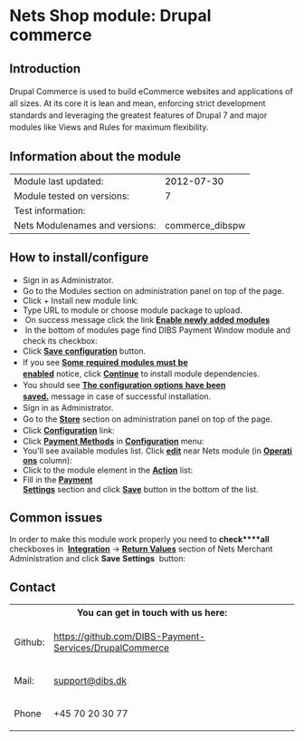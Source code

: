   

# Nets Shop module: Drupal commerce 

## Introduction

<span style="line-height: 1.5;">Drupal Commerce is used to build eCommerce websites and applications of all sizes. At its core it is lean and mean, enforcing strict development standards and leveraging the greatest features of Drupal 7 and major modules like Views and Rules for maximum flexibility.</span>

## Information about the module
<div class="table-wrap"><table class="confluenceTable"><tbody><tr><td colspan="1" class="confluenceTd">Module last updated:</td><td colspan="1" class="confluenceTd"><span style="color: rgb(0,0,0);">2012-07-30</span></td></tr><tr><td class="confluenceTd">Module tested on versions:</td><td class="confluenceTd">7</td></tr><tr><td class="confluenceTd">Test information:</td><td class="confluenceTd"> </td></tr><tr><td class="confluenceTd">Nets Modulenames and versions:</td><td class="confluenceTd">commerce_dibspw</td></tr></tbody></table></div>

## How to install/configure

*   <span style="line-height: 1.4285715;">Sign in as Administrator. </span>
*   Go to the Modules section on administration panel on top of the page.
*   Click + Install new module link: 
*   Type URL to module or choose module package to upload.<span><span style="text-decoration: none;"> </span></span>
*   <span><span style="text-decoration: none;"> On</span></span><span> </span><span><span style="text-decoration: none;">success</span></span><span> </span><span><span style="text-decoration: none;">message</span></span><span> </span><span><span style="text-decoration: none;">click</span></span><span> </span><span><span style="text-decoration: none;">the</span></span><span> </span><span><span style="text-decoration: none;">link</span></span><span> </span>__<u>Enable</u>__<u> </u>__<u>newly</u>__<u> </u>__<u>added</u>__<u> </u>__<u>modules</u>__<span><span style="text-decoration: none;"> </span></span>
*   <span style="line-height: 1.4285715;"> In the bottom of modules page find DIBS Payment Window module and check its checkbox:</span>
*   <span style="line-height: 1.4285715;"><span>Click</span></span><span style="line-height: 1.4285715;"> </span>__<u>Save</u>__<u> </u>__<u>configuration</u>__<span style="line-height: 1.4285715;"> </span><span style="line-height: 1.4285715;"><span>button.</span></span>
*   <span style="line-height: 1.4285715;"><span>If</span></span><span style="line-height: 1.4285715;"> </span><span style="line-height: 1.4285715;"><span>you</span></span><span style="line-height: 1.4285715;"> </span><span style="line-height: 1.4285715;"><span>see</span></span><span style="line-height: 1.4285715;"> </span>__<u>Some</u>__<u> </u>__<u>required</u>__<u> </u>__<u>modules</u>__<u> </u>__<u>must</u>__<u> </u>__<u>be</u>__<u> </u>__<u>enabled</u>__<span style="line-height: 1.4285715;"> </span><span style="line-height: 1.4285715;"><span>notice,</span></span><span style="line-height: 1.4285715;"> </span><span style="line-height: 1.4285715;"><span>click</span></span><span style="line-height: 1.4285715;"> </span>__<u>Continue</u>__<span style="line-height: 1.4285715;"> </span><span style="line-height: 1.4285715;"><span>to</span></span><span style="line-height: 1.4285715;"> </span><span style="line-height: 1.4285715;"><span>install</span></span><span style="line-height: 1.4285715;"> </span><span style="line-height: 1.4285715;"><span>module</span></span><span style="line-height: 1.4285715;"> </span><span style="line-height: 1.4285715;"><span>dependencies.</span></span>
*   <span style="line-height: 1.4285715;"><span>You</span></span><span style="line-height: 1.4285715;"> </span><span style="line-height: 1.4285715;"><span>should</span></span><span style="line-height: 1.4285715;"> </span><span style="line-height: 1.4285715;"><span>see</span></span><span style="line-height: 1.4285715;"> </span>__<u>The</u>__<u> </u>__<u>configuration</u>__<u> </u>__<u>options</u>__<u> </u>__<u>have</u>__<u> </u>__<u>been</u>__<u> </u>__<u>saved.</u>__<span style="line-height: 1.4285715;"> </span><span style="line-height: 1.4285715;"><span>message</span></span><span style="line-height: 1.4285715;"> </span><span style="line-height: 1.4285715;"><span>in</span></span><span style="line-height: 1.4285715;"> </span><span style="line-height: 1.4285715;"><span>case</span></span><span style="line-height: 1.4285715;"> </span><span style="line-height: 1.4285715;"><span>of</span></span><span style="line-height: 1.4285715;"> </span><span style="line-height: 1.4285715;"><span>successful</span></span><span style="line-height: 1.4285715;"> </span><span style="line-height: 1.4285715;"><span>installation.</span></span>
*   <span style="line-height: 1.4285715;">Sign in as Administrator.</span><span style="line-height: 1.4285715;"><span> </span></span>
*   <span style="line-height: 1.4285715;"><span>Go</span></span><span style="line-height: 1.4285715;"> </span><span style="line-height: 1.4285715;"><span>to</span></span><span style="line-height: 1.4285715;"> </span><span style="line-height: 1.4285715;"><span>the</span></span><span style="line-height: 1.4285715;"> </span>__<u>Store</u>__<span style="line-height: 1.4285715;"> </span><span style="line-height: 1.4285715;"><span>section</span></span><span style="line-height: 1.4285715;"> </span><span style="line-height: 1.4285715;"><span>on</span></span><span style="line-height: 1.4285715;"> </span><span style="line-height: 1.4285715;"><span>administration</span></span><span style="line-height: 1.4285715;"> </span><span style="line-height: 1.4285715;"><span>panel</span></span><span style="line-height: 1.4285715;"> </span><span style="line-height: 1.4285715;"><span>on</span></span><span style="line-height: 1.4285715;"> </span><span style="line-height: 1.4285715;"><span>top</span></span><span style="line-height: 1.4285715;"> </span><span style="line-height: 1.4285715;"><span>of</span></span><span style="line-height: 1.4285715;"> </span><span style="line-height: 1.4285715;"><span>the</span></span><span style="line-height: 1.4285715;"> </span><span style="line-height: 1.4285715;"><span>page.</span></span>
*   <span style="line-height: 1.4285715;"><span>Click</span></span><span style="line-height: 1.4285715;"> </span>__<u>Configuration</u>__<span style="line-height: 1.4285715;"> </span><span style="line-height: 1.4285715;"><span>link:</span></span>
*   Click __<u>Payment</u>__<u> </u>__<u>Methods</u>__<span> </span><span><span style="text-decoration: none;">in</span></span><span> </span>__<u>Configuration</u>__<span> </span><span><span style="text-decoration: none;">menu:</span></span>
*   <span><span style="text-decoration: none;">You'll</span></span><span> </span><span><span style="text-decoration: none;">see</span></span><span> </span><span><span style="text-decoration: none;">available</span></span><span> </span><span><span style="text-decoration: none;">modules</span></span><span> </span><span><span style="text-decoration: none;">list.</span></span><span> </span><span><span style="text-decoration: none;">Click</span></span><span> </span>__<u>edit</u>__<span> </span><span><span style="text-decoration: none;">near</span></span><span> </span><span><span style="text-decoration: none;">Nets</span></span><span> </span><span><span style="text-decoration: none;">module</span></span><span> </span><span><span style="text-decoration: none;">(in</span></span><span> </span>__<u>Operations</u>__<span> </span><span><span style="text-decoration: none;">column):</span></span>
*   <span><span style="text-decoration: none;">Click</span></span><span> </span><span><span style="text-decoration: none;">to</span></span><span> </span><span><span style="text-decoration: none;">the</span></span><span> </span><span><span style="text-decoration: none;">module</span></span><span> </span><span><span style="text-decoration: none;">element</span></span><span> </span><span><span style="text-decoration: none;">in</span></span><span> </span><span><span style="text-decoration: none;">the</span></span><span> </span>__<u>Action</u>__<span> </span><span><span style="text-decoration: none;">list:</span></span>
*   <span><span style="text-decoration: none;">Fill</span></span><span> </span><span><span style="text-decoration: none;">in</span></span><span> </span><span><span style="text-decoration: none;">the</span></span><span> </span>__<u>Payment</u>__<u> </u>__<u>Settings</u>__<span> </span><span><span style="text-decoration: none;">section</span></span><span> </span><span><span style="text-decoration: none;">and</span></span><span> </span><span><span style="text-decoration: none;">click</span></span><span> </span>__<u>Save</u>__<span> </span><span><span style="text-decoration: none;">button</span></span><span> </span><span><span style="text-decoration: none;">in</span></span><span> </span><span><span style="text-decoration: none;">the</span></span><span> </span><span><span style="text-decoration: none;">bottom</span></span><span> </span><span><span style="text-decoration: none;">of</span></span><span> </span><span><span style="text-decoration: none;">the</span></span><span> </span><span><span style="text-decoration: none;">list.</span></span>

## Common issues

In order to make this module work properly you need to **check****all** checkboxes in 
__<u>Integration</u>__ → __<u>Return Values</u>__ section of Nets Merchant Administration and click __Save__ __Settings__ <span> </span><span><span style="text-decoration: none;">button:</span></span>


## Contact
<div class="table-wrap"><table class="confluenceTable"><tbody><tr><th class="highlight-grey confluenceTh" colspan="2" data-highlight-colour="grey">You can get in touch with us here:</th></tr><tr><td class="confluenceTd">Github:</td><td class="confluenceTd">

https://github.com/DIBS-Payment-Services/DrupalCommerce
</td></tr><tr><td class="confluenceTd">Mail:</td><td class="confluenceTd">

support@dibs.dk
</td></tr><tr><td class="confluenceTd">Phone</td><td class="confluenceTd">

+45 70 20 30 77
</td></tr></tbody></table></div>

                    

